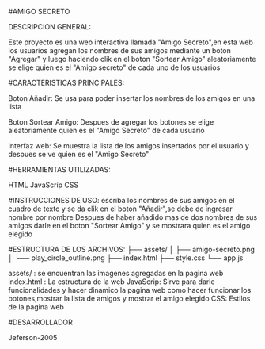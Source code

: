 #AMIGO SECRETO

DESCRIPCION GENERAL:

Este proyecto es una web interactiva llamada "Amigo Secreto",en esta web los usuarios agregan los nombres de sus amigos mediante un boton "Agregar" y luego haciendo clik en el
boton "Sortear Amigo" aleatoriamente se elige quien es el "Amigo secreto" de cada uno de los usuarios 

#CARACTERISTICAS PRINCIPALES:

Boton Añadir: Se usa para poder insertar los nombres de los amigos en una lista 

Boton Sortear Amigo: Despues de agregar los botones se elige aleatoriamente quien es el "Amigo Secreto" de cada usuario

Interfaz web: Se muestra la lista de los amigos insertados por el usuario y despues se ve quien es el "Amigo Secreto"

#HERRAMIENTAS UTILIZADAS:

HTML
JavaScrip
CSS

#INSTRUCCIONES DE USO:
escriba los nombres de sus amigos en el cuadro de texto y se da clik en el boton "Añadir",se debe de ingresar nombre por nombre
Despues de haber añadido mas de dos nombres de sus amigos darle en el boton "Sortear Amigo" y se mostrara quien es el amigo elegido

#ESTRUCTURA DE LOS ARCHIVOS:
├── assets/
│   ├── amigo-secreto.png
│   └── play_circle_outline.png
├── index.html
├── style.css
└── app.js

assets/ : se encuentran las imagenes agregadas en la pagina web
index.html : La estructura de la web
JavaScrip: Sirve para darle funcionalidades y hacer dinamico la pagina web como hacer funcionar los botones,mostrar la lista de amigos y mostrar el amigo elegido
CSS: Estilos de la pagina web


#DESARROLLADOR

Jeferson-2005
